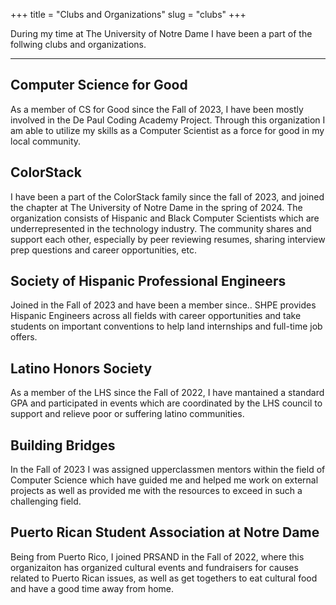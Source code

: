 +++
title = "Clubs and Organizations"
slug = "clubs"
+++

During my time at The University of Notre Dame I have been a part of the follwing clubs and organizations.

---

## Computer Science for Good

As a member of CS for Good since the Fall of 2023, I have been mostly involved in the De Paul Coding Academy Project. Through this organization I am able to utilize my skills as a Computer Scientist as a force for good in my local community.

## ColorStack

I have been a part of the ColorStack family since the fall of 2023, and joined the chapter at The University of Notre Dame in the spring of 2024. The organization consists of Hispanic and Black Computer Scientists which are underrepresented in the technology industry. The community shares and support each other, especially by peer reviewing resumes, sharing interview prep questions and career opportunities, etc.

## Society of Hispanic Professional Engineers

Joined in the Fall of 2023 and have been a member since.. SHPE provides Hispanic Engineers across all fields with career opportunities and take students on important conventions to help land internships and full-time job offers.

## Latino Honors Society

As a member of the LHS since the Fall of 2022, I have mantained a standard GPA and participated in events which are coordinated by the LHS council to support and relieve poor or suffering latino communities.

## Building Bridges

In the Fall of 2023 I was assigned upperclassmen mentors within the field of Computer Science which have guided me and helped me work on external projects as well as provided me with the resources to exceed in such a challenging field.

## Puerto Rican Student Association at Notre Dame

Being from Puerto Rico, I joined PRSAND in the Fall of 2022, where this organizaiton has organized cultural events and fundraisers for causes related to Puerto Rican issues, as well as get togethers to eat cultural food and have a good time away from home.
